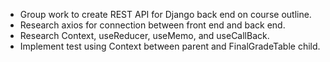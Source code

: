 - Group work to create REST API for Django back end on course outline.
- Research axios for connection between front end and back end.
- Research Context, useReducer, useMemo, and useCallBack.
- Implement test using Context between parent and FinalGradeTable child.

